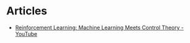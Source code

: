 # Articles

* [Reinforcement Learning: Machine Learning Meets Control Theory - YouTube](https://www.youtube.com/watch?v=0MNVhXEX9to)